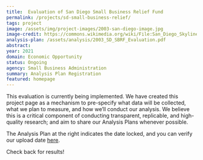 ```yaml
---
title:  Evaluation of San Diego Small Business Relief Fund
permalink: /projects/sd-small-business-relief/
tags: project  
image: /assets/img/project-images/2003-san-diego-image.jpg
image-credit: https://commons.wikimedia.org/wiki/File:San_Diego_Skyline_at_Dawn.jpg
analysis-plan: /assets/analysis/2003_SD_SBRF_Evaluation.pdf
abstract:  
year: 2021
domain: Economic Opportunity
status: Ongoing
agency: Small Business Administration
summary: Analysis Plan Registration
featured: homepage
---
```


This evaluation is currently being implemented. We have created this project page as a mechanism to pre-specify what data will be collected, what we plan to measure, and how we’ll conduct our analysis. We believe this is a critical component of conducting transparent, replicable, and high-quality research; and aim to share our Analysis Plans whenever possible.

The Analysis Plan at the right indicates the date locked, and you can verify our upload date <a href="https://github.com/gsa-oes/office-of-evaluation-sciences/commits/master/assets/analysis/2003_SD_SBRF_Evaluation.pdf">here</a>. 

Check back for results!
